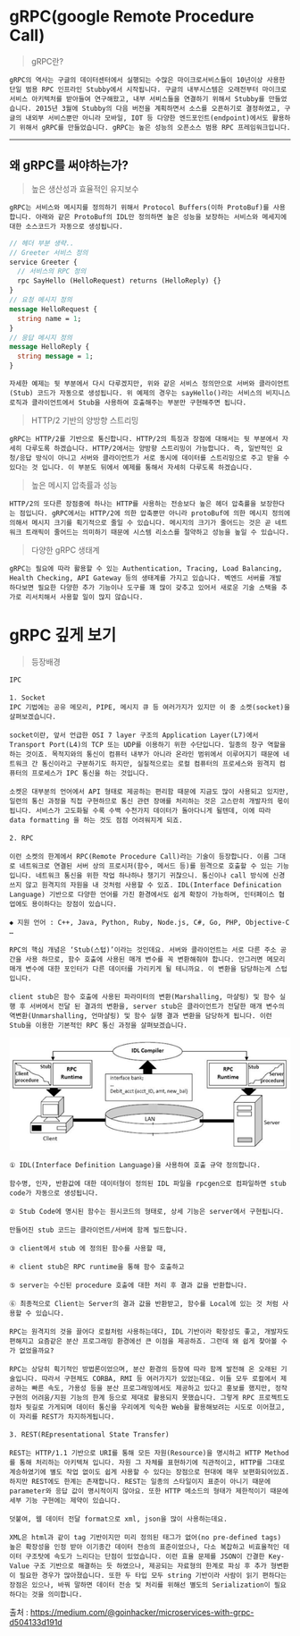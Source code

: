 # gRPC(google Remote Procedure Call)

> gRPC란?

    gRPC의 역사는 구글의 데이터센터에서 실행되는 수많은 마이크로서비스들이 10년이상 사용한 단일 범용 RPC 인프라인 Stubby에서 시작됩니다. 구글의 내부시스템은 오래전부터 마이크로서비스 아키텍처를 받아들여 연구해왔고, 내부 서비스들을 연결하기 위해서 Stubby를 만들었습니다. 2015년 3월에 Stubby의 다음 버전을 계획하면서 소스를 오픈하기로 결정하였고, 구글의 내외부 서비스뿐만 아니라 모바일, IOT 등 다양한 엔드포인트(endpoint)에서도 활용하기 위해서 gRPC를 만들었습니다. gRPC는 높은 성능의 오픈소스 범용 RPC 프레임워크입니다.

---

## 왜 gRPC를 써야하는가? 

> 높은 생산성과 효율적인 유지보수

    gRPC는 서비스와 메시지를 정의하기 위해서 Protocol Buffers(이하 ProtoBuf)를 사용합니다. 아래와 같은 ProtoBuf의 IDL만 정의하면 높은 성능을 보장하는 서비스와 메세지에 대한 소스코드가 자동으로 생성됩니다.
```protobuf
// 헤더 부분 생략..
// Greeter 서비스 정의
service Greeter {
  // 서비스의 RPC 정의
  rpc SayHello (HelloRequest) returns (HelloReply) {}
}
// 요청 메시지 정의
message HelloRequest {
  string name = 1;
}
// 응답 메시지 정의
message HelloReply {
  string message = 1;
}
```

    자세한 예제는 뒷 부분에서 다시 다루겠지만, 위와 같은 서비스 정의만으로 서버와 클라이언트(Stub) 코드가 자동으로 생성됩니다. 위 예제의 경우는 sayHello()라는 서비스의 비지니스 로직과 클라이언트에서 Stub을 사용하여 호출해주는 부분만 구현해주면 됩니다.


> HTTP/2 기반의 양방향 스트리밍

    gRPC는 HTTP/2를 기반으로 통신합니다. HTTP/2의 특징과 장점에 대해서는 뒷 부분에서 자세히 다루도록 하겠습니다. HTTP/2에서는 양방향 스트리밍이 가능합니다. 즉, 일반적인 요청/응답 방식이 아니고 서버와 클라이언트가 서로 동시에 데이터를 스트리밍으로 주고 받을 수 있다는 것 입니다. 이 부분도 뒤에서 예제를 통해서 자세히 다루도록 하겠습니다.

> 높은 메시지 압축률과 성능

    HTTP/2의 또다른 장점중에 하나는 HTTP를 사용하는 전송보다 높은 헤더 압축률을 보장한다는 점입니다. gRPC에서는 HTTP/2에 의한 압축뿐만 아니라 protoBuf에 의한 메시지 정의에 의해서 메시지 크기를 획기적으로 줄일 수 있습니다. 메시지의 크기가 줄어드는 것은 곧 네트워크 트래픽이 줄어드는 의미하기 때문에 시스템 리소스를 절약하고 성능을 높일 수 있습니다.

> 다양한 gRPC 생태계
 
    gRPC는 필요에 따라 활용할 수 있는 Authentication, Tracing, Load Balancing, Health Checking, API Gateway 등의 생태계를 가지고 있습니다. 벡엔드 서버를 개발 하다보면 필요한 다양한 추가 기능이나 도구를 꽤 많이 갖추고 있어서 새로운 기술 스택을 추가로 리서치해서 사용할 일이 많지 않습니다.


# gRPC 깊게 보기

> 등장배경


    IPC

    1. Socket
    IPC 기법에는 공유 메모리, PIPE, 메시지 큐 등 여러가지가 있지만 이 중 소켓(socket)을 살펴보겠습니다.

    socket이란, 앞서 언급한 OSI 7 layer 구조의 Application Layer(L7)에서 Transport Port(L4)의 TCP 또는 UDP를 이용하기 위한 수단입니다. 일종의 창구 역할을 하는 것이죠. 목적지와의 통신이 컴퓨터 내부가 아니라 온라인 범위에서 이루어지기 때문에 네트워크 간 통신이라고 구분하기도 하지만, 실질적으로는 로컬 컴퓨터의 프로세스와 원격지 컴퓨터의 프로세스가 IPC 통신을 하는 것입니다.

    소켓은 대부분의 언어에서 API 형태로 제공하는 편리함 때문에 지금도 많이 사용되고 있지만, 일련의 통신 과정을 직접 구현하므로 통신 관련 장애를 처리하는 것은 고스란히 개발자의 몫이 됩니다. 서비스가 고도화될 수록 수백 수천가지 데이터가 돌아다니게 될텐데, 이에 따라 data formatting 을 하는 것도 점점 어려워지게 되죠.

    2. RPC

    이런 소켓의 한계에서 RPC(Remote Procedure Call)라는 기술이 등장합니다. 이름 그대로 네트워크로 연결된 서버 상의 프로시저(함수, 메서드 등)를 원격으로 호출할 수 있는 기능입니다. 네트워크 통신을 위한 작업 하나하나 챙기기 귀찮으니. 통신이나 call 방식에 신경쓰지 않고 원격지의 자원을 내 것처럼 사용할 수 있죠. IDL(Interface Definication Language) 기반으로 다양한 언어를 가진 환경에서도 쉽게 확장이 가능하며, 인터페이스 협업에도 용이하다는 장점이 있습니다.

    ◆ 지원 언어 : C++, Java, Python, Ruby, Node.js, C#, Go, PHP, Objective-C …

    RPC의 핵심 개념은 ‘Stub(스텁)’이라는 것인데요. 서버와 클라이언트는 서로 다른 주소 공간을 사용 하므로, 함수 호출에 사용된 매개 변수를 꼭 변환해줘야 합니다. 안그러면 메모리 매개 변수에 대한 포인터가 다른 데이터를 가리키게 될 테니까요. 이 변환을 담당하는게 스텁입니다.

    client stub은 함수 호출에 사용된 파라미터의 변환(Marshalling, 마샬링) 및 함수 실행 후 서버에서 전달 된 결과의 변환을, server stub은 클라이언트가 전달한 매개 변수의 역변환(Unmarshalling, 언마샬링) 및 함수 실행 결과 변환을 담당하게 됩니다. 이런 Stub을 이용한 기본적인 RPC 통신 과정을 살펴보겠습니다.

<img src="./Image/RPC2.png">

    ① IDL(Interface Definition Language)을 사용하여 호출 규약 정의합니다.

    함수명, 인자, 반환값에 대한 데이터형이 정의된 IDL 파일을 rpcgen으로 컴파일하면 stub code가 자동으로 생성됩니다.

    ② Stub Code에 명시된 함수는 원시코드의 형태로, 상세 기능은 server에서 구현됩니다.

    만들어진 stub 코드는 클라이언트/서버에 함께 빌드합니다.

    ③ client에서 stub 에 정의된 함수를 사용할 때,

    ④ client stub은 RPC runtime을 통해 함수 호출하고

    ⑤ server는 수신된 procedure 호출에 대한 처리 후 결과 값을 반환합니다.

    ⑥ 최종적으로 Client는 Server의 결과 값을 반환받고, 함수를 Local에 있는 것 처럼 사용할 수 있습니다.

    RPC는 원격지의 것을 끌어다 로컬처럼 사용하는데다, IDL 기반이라 확장성도 좋고, 개발자도 편해지고 요즘같은 분산 프로그래밍 환경에선 큰 이점을 제공하죠. 그런데 왜 쉽게 찾아볼 수가 없었을까요?

    RPC는 상당히 획기적인 방법론이었으며, 분산 환경의 등장에 따라 함께 발전해 온 오래된 기술입니다. 따라서 구현체도 CORBA, RMI 등 여러가지가 있었는데요. 이들 모두 로컬에서 제공하는 빠른 속도, 가용성 등을 분산 프로그래밍에서도 제공하고 있다고 홍보를 했지만, 정작 구현의 어려움/지원 기능의 한계 등으로 제대로 활용되지 못했습니다. 그렇게 RPC 프로젝트도 점차 뒷길로 가게되며 데이터 통신을 우리에게 익숙한 Web을 활용해보려는 시도로 이어졌고, 이 자리를 REST가 차지하게됩니다.

    3. REST(REpresentational State Transfer)

    REST는 HTTP/1.1 기반으로 URI를 통해 모든 자원(Resource)을 명시하고 HTTP Method를 통해 처리하는 아키텍쳐 입니다. 자원 그 자체를 표현하기에 직관적이고, HTTP를 그대로 계승하였기에 별도 작업 없이도 쉽게 사용할 수 있다는 장점으로 현대에 매우 보편화되어있죠. 하지만 REST에도 한계는 존재합니다. REST는 일종의 스타일이지 표준이 아니기 때문에 parameter와 응답 값이 명시적이지 않아요. 또한 HTTP 메소드의 형태가 제한적이기 때문에 세부 기능 구현에는 제약이 있습니다.

    덧붙여, 웹 데이터 전달 format으로 xml, json을 많이 사용하는데요.

    XML은 html과 같이 tag 기반이지만 미리 정의된 태그가 없어(no pre-defined tags) 높은 확장성을 인정 받아 이기종간 데이터 전송의 표준이었으나, 다소 복잡하고 비효율적인 데이터 구조탓에 속도가 느리다는 단점이 있었습니다. 이런 효율 문제를 JSON이 간결한 Key-Value 구조 기반으로 해결하는 듯 하였으나, 제공되는 자료형의 한계로 파싱 후 추가 형변환이 필요한 경우가 많아졌습니다. 또한 두 타입 모두 string 기반이라 사람이 읽기 편하다는 장점은 있으나, 바꿔 말하면 데이터 전송 및 처리를 위해선 별도의 Serialization이 필요하다는 것을 의미합니다.

    

출처 : https://medium.com/@goinhacker/microservices-with-grpc-d504133d191d